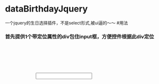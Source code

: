 # dataBirthdayJquery
一个jquery的生日选择插件，不是select形式,被ui逼的～～
#用法
### 首先提供1个带定位属性的div包住input框，方便控件根据此div定位
   <pre>
   <div class="div_input" style="position: relative;">
			<input type="text" name="" id="dataInput" value="" />			
		</div>
   </pre>
